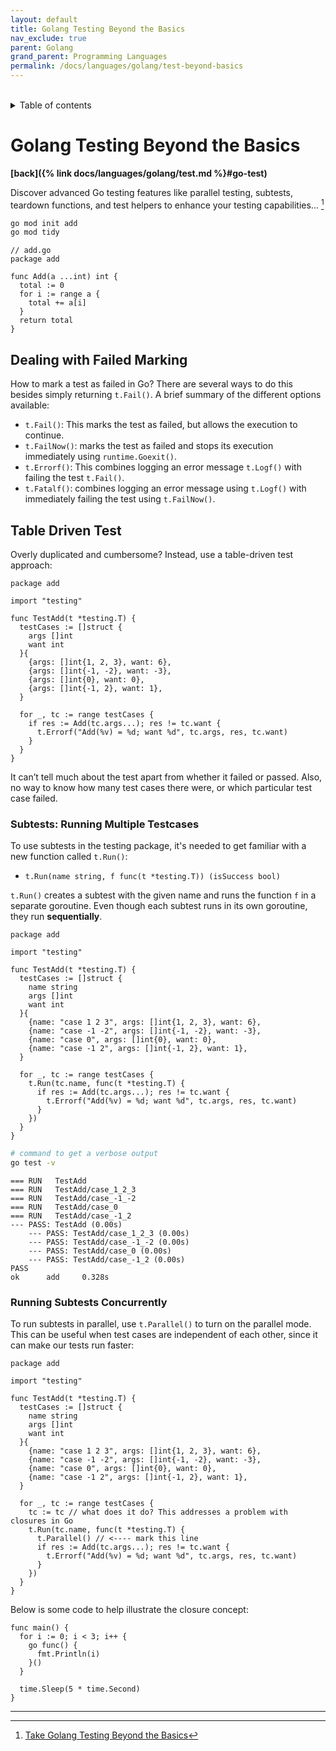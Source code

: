 ```yaml
---
layout: default
title: Golang Testing Beyond the Basics
nav_exclude: true
parent: Golang
grand_parent: Programming Languages
permalink: /docs/languages/golang/test-beyond-basics
---
```


<br/>
<details markdown="block">
  <summary>
    Table of contents
  </summary>
  {: .text-delta }
1. TOC
{:toc}
</details>

# Golang Testing Beyond the Basics

__[back]({% link docs/languages/golang/test.md %}#go-test)__
<br/>

Discover advanced Go testing features like parallel testing, subtests, teardown functions, and test helpers to enhance your testing capabilities... [^1]

```sh
go mod init add
go mod tidy
```

```golang
// add.go
package add

func Add(a ...int) int {
  total := 0
  for i := range a {
    total += a[i]
  }
  return total
}
```

## Dealing with Failed Marking

How to mark a test as failed in Go? There are several ways to do this besides simply returning `t.Fail()`. A brief summary of the different options available:

- `t.Fail()`: This marks the test as failed, but allows the execution to continue.
- `t.FailNow()`: marks the test as failed and stops its execution immediately using `runtime.Goexit()`.
- `t.Errorf()`: This combines logging an error message `t.Logf()` with failing the test `t.Fail()`.
- `t.Fatalf()`: combines logging an error message using `t.Logf()` with immediately failing the test using `t.FailNow()`.

## Table Driven Test

Overly duplicated and cumbersome? Instead, use a table-driven test approach:

```golang
package add

import "testing"

func TestAdd(t *testing.T) {
  testCases := []struct {
    args []int
    want int
  }{
    {args: []int{1, 2, 3}, want: 6},
    {args: []int{-1, -2}, want: -3},
    {args: []int{0}, want: 0},
    {args: []int{-1, 2}, want: 1},
  }

  for _, tc := range testCases {
    if res := Add(tc.args...); res != tc.want {
      t.Errorf("Add(%v) = %d; want %d", tc.args, res, tc.want)
    }
  }
}
```

It can’t tell much about the test apart from whether it failed or passed. Also, no way to know how many test cases there were, or which particular test case failed.

### Subtests: Running Multiple Testcases

To use subtests in the testing package, it's needed to get familiar with a new function called `t.Run()`:
- `t.Run(name string, f func(t *testing.T)) (isSuccess bool)`

`t.Run()` creates a subtest with the given name and runs the function `f` in a separate goroutine. Even though each subtest runs in its own goroutine, they run **sequentially**. 

```golang
package add

import "testing"

func TestAdd(t *testing.T) {
  testCases := []struct {
    name string
    args []int
    want int
  }{
    {name: "case 1 2 3", args: []int{1, 2, 3}, want: 6},
    {name: "case -1 -2", args: []int{-1, -2}, want: -3},
    {name: "case 0", args: []int{0}, want: 0},
    {name: "case -1 2", args: []int{-1, 2}, want: 1},
  }

  for _, tc := range testCases {
    t.Run(tc.name, func(t *testing.T) {
      if res := Add(tc.args...); res != tc.want {
        t.Errorf("Add(%v) = %d; want %d", tc.args, res, tc.want)
      }
    })
  }
}
```

```sh
# command to get a verbose output
go test -v
```

```
=== RUN   TestAdd
=== RUN   TestAdd/case_1_2_3
=== RUN   TestAdd/case_-1_-2
=== RUN   TestAdd/case_0
=== RUN   TestAdd/case_-1_2
--- PASS: TestAdd (0.00s)
    --- PASS: TestAdd/case_1_2_3 (0.00s)
    --- PASS: TestAdd/case_-1_-2 (0.00s)
    --- PASS: TestAdd/case_0 (0.00s)
    --- PASS: TestAdd/case_-1_2 (0.00s)
PASS
ok      add     0.328s
```

### Running Subtests Concurrently

To run subtests in parallel, use `t.Parallel()` to turn on the parallel mode. This can be useful when test cases are independent of each other, since it can make our tests run faster:

```golang
package add

import "testing"

func TestAdd(t *testing.T) {
  testCases := []struct {
    name string
    args []int
    want int
  }{
    {name: "case 1 2 3", args: []int{1, 2, 3}, want: 6},
    {name: "case -1 -2", args: []int{-1, -2}, want: -3},
    {name: "case 0", args: []int{0}, want: 0},
    {name: "case -1 2", args: []int{-1, 2}, want: 1},
  }

  for _, tc := range testCases {
    tc := tc // what does it do? This addresses a problem with closures in Go
    t.Run(tc.name, func(t *testing.T) {
      t.Parallel() // <---- mark this line
      if res := Add(tc.args...); res != tc.want {
        t.Errorf("Add(%v) = %d; want %d", tc.args, res, tc.want)
      }
    })
  }
}
```

Below is some code to help illustrate the closure concept:

```golang
func main() {
  for i := 0; i < 3; i++ {
    go func() {
      fmt.Println(i)
    }()
  }
  
  time.Sleep(5 * time.Second)
}
```

----

[^1]: [Take Golang Testing Beyond the Basics](https://levelup.gitconnected.com/take-golang-testing-beyond-the-basics-960ae3705a76)

